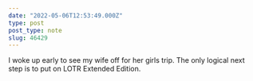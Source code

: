 ```yaml
---
date: "2022-05-06T12:53:49.000Z"
type: post 
post_type: note
slug: 46429
---
```

I woke up early to see my wife off for her girls trip. The only logical next step is to put on LOTR Extended Edition. 

